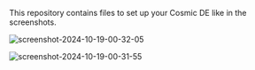 This repository contains files to set up your Cosmic DE like in the screenshots.

![screenshot-2024-10-19-00-32-05](https://github.com/user-attachments/assets/76a73d48-8b23-4898-b802-31df11ce73bf)

![screenshot-2024-10-19-00-31-55](https://github.com/user-attachments/assets/b1369b76-cfc3-415a-9ae4-b5ccb9d4c949)
